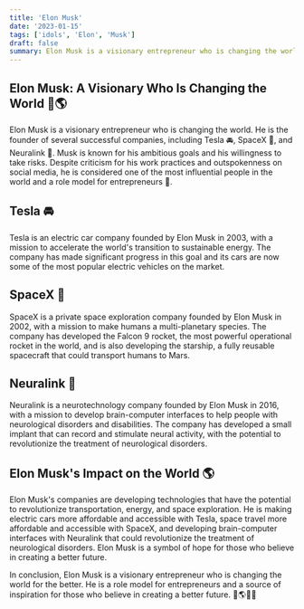 ```yaml
---
title: 'Elon Musk'
date: '2023-01-15'
tags: ['idols', 'Elon', 'Musk']
draft: false
summary: Elon Musk is a visionary entrepreneur who is changing the world. He is the founder of several successful companies, including Tesla 🚘, SpaceX 🚀, and Neuralink 🧠. Musk is known for his ambitious goals and his willingness to take risks. Despite criticism for his work practices and outspokenness on social media, he is considered one of the most influential people in the world and a role model for entrepreneurs 💼.
---
```


## Elon Musk: A Visionary Who Is Changing the World 🚀🌎

Elon Musk is a visionary entrepreneur who is changing the world. He is the founder of several successful companies, including Tesla 🚘, SpaceX 🚀, and Neuralink 🧠. Musk is known for his ambitious goals and his willingness to take risks. Despite criticism for his work practices and outspokenness on social media, he is considered one of the most influential people in the world and a role model for entrepreneurs 💼.

## Tesla 🚘

Tesla is an electric car company founded by Elon Musk in 2003, with a mission to accelerate the world's transition to sustainable energy. The company has made significant progress in this goal and its cars are now some of the most popular electric vehicles on the market.

## SpaceX 🚀

SpaceX is a private space exploration company founded by Elon Musk in 2002, with a mission to make humans a multi-planetary species. The company has developed the Falcon 9 rocket, the most powerful operational rocket in the world, and is also developing the starship, a fully reusable spacecraft that could transport humans to Mars.

## Neuralink 🧠

Neuralink is a neurotechnology company founded by Elon Musk in 2016, with a mission to develop brain-computer interfaces to help people with neurological disorders and disabilities. The company has developed a small implant that can record and stimulate neural activity, with the potential to revolutionize the treatment of neurological disorders.

## Elon Musk's Impact on the World 🌎

Elon Musk's companies are developing technologies that have the potential to revolutionize transportation, energy, and space exploration. He is making electric cars more affordable and accessible with Tesla, space travel more affordable and accessible with SpaceX, and developing brain-computer interfaces with Neuralink that could revolutionize the treatment of neurological disorders. Elon Musk is a symbol of hope for those who believe in creating a better future.

In conclusion, Elon Musk is a visionary entrepreneur who is changing the world for the better. He is a role model for entrepreneurs and a source of inspiration for those who believe in creating a better future. 🚀🌎💼🧠
